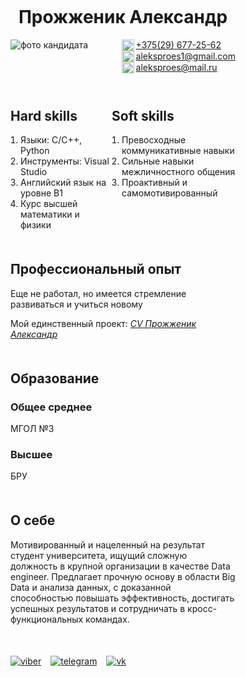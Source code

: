 <!DOCTYPE html>
<html lang="ru">
    <head>
        <meta charset="utf-8">
        <meta name="viewport" content="width=device-width, initial-scale=1.0">
        <title>CV Прожженик Александр</title>
    </head>
    <body style="padding: 0 300px; margin: 0; ">
        <header>
            <h1>Прожженик Александр</h1>
            <div style="display:flex; justify-content: space-between;margin-bottom: 50px;">
                <img src="images.png" alt="фото кандидата">
                <nav style="display: flex; flex-direction: column-reverse;">
                    <ul style="padding: 0;margin: 0;">
                        <li style="list-style-type: none;display: flex;">
                            <img src="phone.svg" alt="phone" style="width: 20px;height: 18px;padding-right: 3px;">
                            <a href="tel:+375296772562">+375(29) 677-25-62</a>
                        </li>
                        <li style="list-style-type: none; display:flex;">
                            <img src="mail-1.svg" alt="mail" style="width: 20px;height: 18px;padding-right: 3px;">
                            <a href="mailto:aleksproes1@gmail.com">aleksproes1@gmail.com</a>
                        </li>
                        <li style="list-style-type: none; display: flex;">
                            <img src="mail-1.svg" alt="mail" style="width: 20px;height: 18px;padding-right: 3px;">
                            <a href="mailto:aleksproes@mail.ru">aleksproes@mail.ru</a>
                        </li>
                    </ul>
                </nav>
            </div>
        </header>
        <main>
            <section style="display: flex;flex-direction: row;justify-content: space-between; margin-bottom: 50px;">
                <div>
                    <h2 style="margin-top: 0;">Hard skills</h2>
                    <ol style="padding: 0 0 0 16px; margin: 0;">
                        <li>Языки: C/C++, Python</li>
                        <li>Инструменты: Visual Studio</li>
                        <li>Английский язык на уровне B1</li>
                        <li>Курс высшей математики и физики</li>
                    </ol>
                </div>
                <div>
                    <h2 style="margin-top: 0;">Soft skills</h2>
                    <ol style="padding: 0 0 0 16px; margin: 0;">
                        <li>Превосходные коммуникативные навыки</li>
                        <li>Сильные навыки межличностного общения</li>
                        <li>Проактивный и самомотивированный</li>
                    </ol>
                </div>
            </section>
            <section style="margin-bottom: 50px;">
                <h2 style="margin-top: 0;">Профессиональный опыт</h2>
                <p>Еще не работал, но имеется стремление развиваться и учиться новому</p>
                <p>Мой единственный проект: <a href="https://github.com/Aqwsderfgthyujkiol/-.git" target="_blank"><i>CV Прожженик Александр</i></a></p>
            </section>
            <section style="margin-bottom: 50px;">
                <h2 style="margin-top: 0;">Образование</h2>
                <h3>Общее среднее</h3>
                <p>МГОЛ №3</p>
                <h3>Высшее</h3>
                <p>БРУ</p>
            </section>
            <section style="margin-bottom: 50px;">
                <h2 style="margin-top: 0;">О себе</h2>
                <p style="margin: 0;">
                    Мотивированный и нацеленный на результат студент университета, ищущий сложную должность в крупной организации в качестве Data engineer. 
                    Предлагает прочную основу в области Big Data и анализа данных, с доказанной способностью повышать эффективность, достигать успешных результатов и сотрудничать в кросс-функциональных командах. 
                </p>
            </section>
        </main>
        <footer style="margin-top: 50px;">
           <nav>
            <ul style="padding: 0;margin: 0;display: flex;">
                <li style="list-style-type: none;margin-right: 15px;"><a href="#"><img src="viber-icon.svg" alt="viber"></a></li>
                <li style="list-style-type: none;margin-right: 15px;"><a href="#"><img src="telegram-icon.svg" alt="telegram"></a></li>
                <li style="list-style-type: none;"><a href="https://vk.com/" target="_blank"><img src="vk-icon.svg" alt="vk"></a></li>
            </ul>
           </nav>
        </footer>
    </body>
</html>